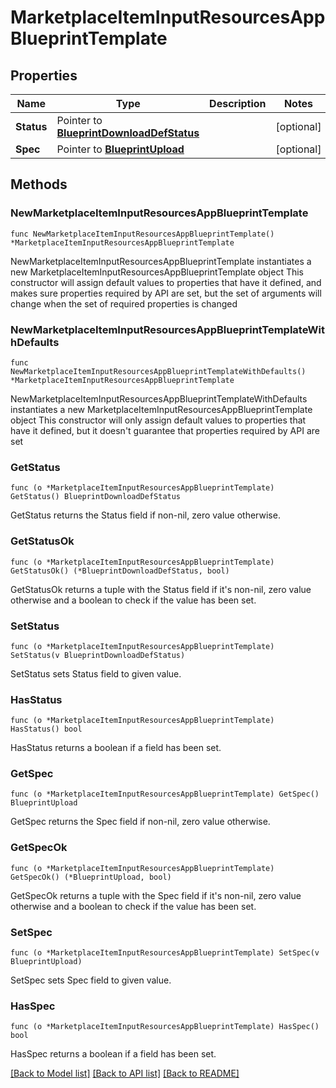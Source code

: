 # MarketplaceItemInputResourcesAppBlueprintTemplate

## Properties

Name | Type | Description | Notes
------------ | ------------- | ------------- | -------------
**Status** | Pointer to [**BlueprintDownloadDefStatus**](BlueprintDownloadDefStatus.md) |  | [optional] 
**Spec** | Pointer to [**BlueprintUpload**](BlueprintUpload.md) |  | [optional] 

## Methods

### NewMarketplaceItemInputResourcesAppBlueprintTemplate

`func NewMarketplaceItemInputResourcesAppBlueprintTemplate() *MarketplaceItemInputResourcesAppBlueprintTemplate`

NewMarketplaceItemInputResourcesAppBlueprintTemplate instantiates a new MarketplaceItemInputResourcesAppBlueprintTemplate object
This constructor will assign default values to properties that have it defined,
and makes sure properties required by API are set, but the set of arguments
will change when the set of required properties is changed

### NewMarketplaceItemInputResourcesAppBlueprintTemplateWithDefaults

`func NewMarketplaceItemInputResourcesAppBlueprintTemplateWithDefaults() *MarketplaceItemInputResourcesAppBlueprintTemplate`

NewMarketplaceItemInputResourcesAppBlueprintTemplateWithDefaults instantiates a new MarketplaceItemInputResourcesAppBlueprintTemplate object
This constructor will only assign default values to properties that have it defined,
but it doesn't guarantee that properties required by API are set

### GetStatus

`func (o *MarketplaceItemInputResourcesAppBlueprintTemplate) GetStatus() BlueprintDownloadDefStatus`

GetStatus returns the Status field if non-nil, zero value otherwise.

### GetStatusOk

`func (o *MarketplaceItemInputResourcesAppBlueprintTemplate) GetStatusOk() (*BlueprintDownloadDefStatus, bool)`

GetStatusOk returns a tuple with the Status field if it's non-nil, zero value otherwise
and a boolean to check if the value has been set.

### SetStatus

`func (o *MarketplaceItemInputResourcesAppBlueprintTemplate) SetStatus(v BlueprintDownloadDefStatus)`

SetStatus sets Status field to given value.

### HasStatus

`func (o *MarketplaceItemInputResourcesAppBlueprintTemplate) HasStatus() bool`

HasStatus returns a boolean if a field has been set.

### GetSpec

`func (o *MarketplaceItemInputResourcesAppBlueprintTemplate) GetSpec() BlueprintUpload`

GetSpec returns the Spec field if non-nil, zero value otherwise.

### GetSpecOk

`func (o *MarketplaceItemInputResourcesAppBlueprintTemplate) GetSpecOk() (*BlueprintUpload, bool)`

GetSpecOk returns a tuple with the Spec field if it's non-nil, zero value otherwise
and a boolean to check if the value has been set.

### SetSpec

`func (o *MarketplaceItemInputResourcesAppBlueprintTemplate) SetSpec(v BlueprintUpload)`

SetSpec sets Spec field to given value.

### HasSpec

`func (o *MarketplaceItemInputResourcesAppBlueprintTemplate) HasSpec() bool`

HasSpec returns a boolean if a field has been set.


[[Back to Model list]](../README.md#documentation-for-models) [[Back to API list]](../README.md#documentation-for-api-endpoints) [[Back to README]](../README.md)


